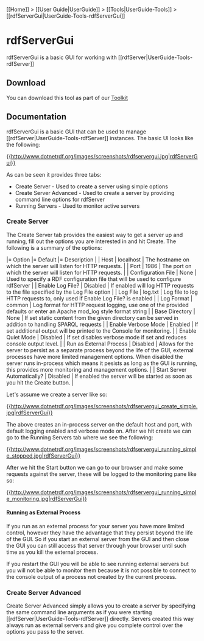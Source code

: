 [[Home]] > [[User Guide|UserGuide]] > [[Tools|UserGuide-Tools]] > [[rdfServerGui|UserGuide-Tools-rdfServerGui]]

# rdfServerGui 

rdfServerGui is a basic GUI for working with [[rdfServer|UserGuide-Tools-rdfServer]]

## Download 

You can download this tool as part of our [Toolkit](http://www.dotnetrdf.org?content.asp?pageID=Download%20dotNetRDF%20Toolkit%20for%20Windows)

## Documentation 

rdfServerGui is a basic GUI that can be used to manage [[rdfServer|UserGuide-Tools-rdfServer]] instances.  The basic UI looks like the following:

{{http://www.dotnetrdf.org/images/screenshots/rdfservergui.jpg|rdfServerGui}}

As can be seen it provides three tabs:

* Create Server - Used to create a server using simple options
* Create Server Advanced - Used to create a server by providing command line options for rdfServer
* Running Servers - Used to monitor active servers

### Create Server 

The Create Server tab provides the easiest way to get a server up and running, fill out the options you are interested in and hit Create.  The following is a summary of the options:

|= Option |= Default |= Description |
| Host | localhost | The hostname on which the server will listen for HTTP requests. |
| Port | 1986 | The port on which the server will listen for HTTP requests. |
| Configuration File | None | Used to specify a RDF configuration file that will be used to configure rdfServer |
| Enable Log File? | Disabled | If enabled will log HTTP requests to the file specified by the Log File option |
| Log File | log.txt | Log file to log HTTP requests to, only used if Enable Log File? is enabled |
| Log Format | common | Log format for HTTP request logging, use one of the provided defaults or enter an Apache mod_log style format string |
| Base Directory | None | If set static content from the given directory can be served in addition to handling SPARQL requests |
| Enable Verbose Mode | Enabled | If set additional output will be printed to the Console for monitoring. |
| Enable Quiet Mode | Disabled | If set disables verbose mode if set and reduces console output level. |
| Run as External Process | Disabled | Allows for the server to persist as a separate process beyond the life of the GUI, external processes have more limited management options.  When disabled the server runs in-process which means it pesists as long as the GUI is running, this provides more monitoring and management options. |
| Start Server Automatically? | Disabled | If enabled the server will be started as soon as you hit the Create button. |

Let's assume we create a server like so:

{{http://www.dotnetrdf.org/images/screenshots/rdfservergui_create_simple.jpg|rdfServerGui}}

The above creates an in-process server on the default host and port, with default logging enabled and verbose mode on.  After we hit create we can go to the Running Servers tab where we see the following:

{{http://www.dotnetrdf.org/images/screenshots/rdfservergui_running_simple_stopped.jpg|rdfServerGui}}

After we hit the Start button we can go to our browser and make some requests against the server, these will be logged to the monitoring pane like so:

{{http://www.dotnetrdf.org/images/screenshots/rdfservergui_running_simple_monitoring.jpg|rdfServerGui}}

#### Running as External Process 

If you run as an external process for your server you have more limited control, however they have the advantage that they persist beyond the life of the GUI.  So if you start an external server from the GUI and then close the GUI you can still access that server through your browser until such time as you kill the external process.

If you restart the GUI you will be able to see running external servers but you will not be able to monitor them because it is not possible to connect to the console output of a process not created by the current process.

### Create Server Advanced 

Create Server Advanced simply allows you to create a server by specifying the same command line arguments as if you were starting [[rdfServer|UserGuide-Tools-rdfServer]] directly.  Servers created this way always run as external servers and give you complete control over the options you pass to the server.